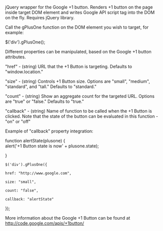 jQuery wrapper for the Google +1 button. Renders +1 button on the page inside target DOM element and writes Google API script tag into the DOM on the fly. Requires jQuery library.

Call the gPlusOne function on the DOM element you wish to target, for example:

$('div').gPlusOne();

Different properties can be manipulated, based on the Google +1 button attributes.

"href" - (string) URL that the +1 Button is targeting. Defaults to "window.location."

"size" - (string) Controls +1 Button size. Options are "small", "medium", "standard", and "tall." Defaults to "standard."

"count" - (string) Show an aggregate count for the targeted URL. Options are "true" or "false." Defaults to "true."

"callback" - (string) Name of function to be called when the +1 Button is clicked. Note that the state of the button can be evaluated in this function - "on" or "off"

Example of "callback" property integration:


function alertState(plusone) {	
	alert('+1 Button state is now' + plusone.state);

}

<code>$('div').gPlusOne({</code>
	
	href: "http://www.google.com",
	
	size: "small",	
	
	count: "false",
	
	callback: "alertState"		

});



More information about the Google +1 Button can be found at http://code.google.com/apis/+1button/